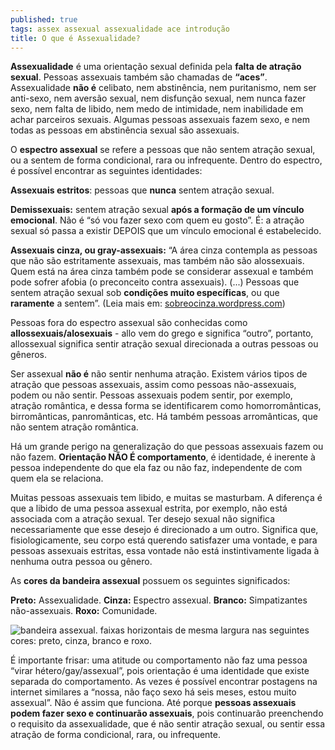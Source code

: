 ```yaml
---
published: true
tags: assex assexual assexualidade ace introdução
title: O que é Assexualidade?
---
```

**Assexualidade** é uma orientação sexual definida pela **falta de atração sexual**.  Pessoas assexuais também são chamadas de **“aces”**. Assexualidade **não é** celibato, nem abstinência, nem puritanismo, nem ser anti-sexo, nem aversão sexual, nem disfunção sexual, nem nunca fazer sexo, nem falta de libido, nem medo de intimidade, nem inabilidade em achar parceiros sexuais. Algumas pessoas assexuais fazem sexo, e nem todas as pessoas em abstinência sexual são assexuais. 

O **espectro assexual** se refere a pessoas que não sentem atração sexual, ou a sentem de forma condicional, rara ou infrequente. Dentro do espectro, é possível encontrar as seguintes identidades:

**Assexuais estritos**: pessoas que **nunca** sentem atração sexual.

**Demissexuais:** sentem atração sexual **após a formação de um vínculo emocional**. Não é “só vou fazer sexo com quem eu gosto”. É: a atração sexual só passa a existir DEPOIS que um vínculo emocional é estabelecido. 

**Assexuais cinza, ou gray-assexuais:** “A área cinza contempla as pessoas que não são estritamente assexuais, mas também não são alossexuais. Quem está na área cinza também pode se considerar assexual e também pode sofrer afobia (o preconceito contra assexuais). (...)  Pessoas que sentem atração sexual sob **condições muito específicas**, ou que **raramente** a sentem”.  (Leia mais em: [sobreocinza.wordpress.com](https://sobreocinza.wordpress.com/2015/10/20/o-que-e-area-cinza/)) 

Pessoas fora do espectro assexual são conhecidas como **allossexuais/alosexuais** - allo vem do grego e significa “outro”, portanto, allossexual significa sentir atração sexual direcionada a outras pessoas ou gêneros.

Ser assexual **não é** não sentir nenhuma atração. Existem vários tipos de atração que pessoas assexuais, assim como pessoas não-assexuais, podem ou não sentir. Pessoas assexuais podem sentir, por exemplo, atração romântica, e dessa forma se identificarem como homorromânticas, birromânticas, panromânticas, etc. Há também pessoas arromânticas, que não sentem atração romântica.

Há um grande perigo na generalização do que pessoas assexuais fazem ou não fazem. **Orientação NÃO É comportamento**, é identidade, é inerente à pessoa independente do que ela faz ou não faz, independente de com quem ela se relaciona. 

Muitas pessoas assexuais tem libido, e muitas se masturbam. A diferença é que a libido de uma pessoa assexual estrita, por exemplo, não está associada com a atração sexual. Ter desejo sexual não significa necessariamente que esse desejo é direcionado a um outro. Significa que, fisiologicamente, seu corpo está querendo satisfazer uma vontade, e para pessoas assexuais estritas, essa vontade não está instintivamente ligada à nenhuma outra pessoa ou gênero. 

As **cores da bandeira assexual** possuem os seguintes significados:

**Preto:** Assexualidade.
**Cinza:** Espectro assexual.
**Branco:** Simpatizantes não-assexuais.
**Roxo:** Comunidade.

![bandeira assexual. faixas horizontais de mesma largura nas seguintes cores: preto, cinza, branco e roxo.](https://i.ibb.co/zfh24wb/bandeiraace.png)

É importante frisar: uma atitude ou comportamento não faz uma pessoa “virar hétero/gay/assexual”, pois orientação é uma identidade que existe separada do comportamento. As vezes é possível encontrar postagens na internet similares a  “nossa, não faço sexo há seis meses, estou muito assexual”. Não é assim que funciona. Até porque **pessoas assexuais podem fazer sexo e continuarão assexuais**, pois continuarão preenchendo o requisito da assexualidade, que é não sentir atração sexual, ou sentir essa atração de forma condicional, rara, ou infrequente.
